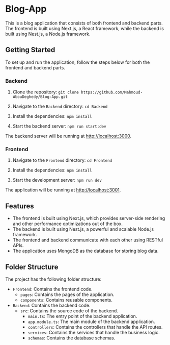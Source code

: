 # Blog-App

This is a blog application that consists of both frontend and backend parts. The frontend is built using Next.js, a React framework, while the backend is built using Nest.js, a Node.js framework.

## Getting Started

To set up and run the application, follow the steps below for both the frontend and backend parts.

### Backend

1. Clone the repository: `git clone https://github.com/Mahmoud-AbouDeghedy/Blog-App.git`

2. Navigate to the `Backend` directory: `cd Backend`

3. Install the dependencies: `npm install`

4. Start the backend server: `npm run start:dev`

The backend server will be running at [http://localhost:3000](http://localhost:3000).

### Frontend

1. Navigate to the `Frontend` directory: `cd Frontend`

2. Install the dependencies: `npm install`

3. Start the development server: `npm run dev`

The application will be running at [http://localhost:3001](http://localhost:3001).

## Features

- The frontend is built using Next.js, which provides server-side rendering and other performance optimizations out of the box.
- The backend is built using Nest.js, a powerful and scalable Node.js framework.
- The frontend and backend communicate with each other using RESTful APIs.
- The application uses MongoDB as the database for storing blog data.

## Folder Structure

The project has the following folder structure:

- `Frontend`: Contains the frontend code.
  - `pages`: Contains the pages of the application.
  - `components`: Contains reusable components.
- `Backend`: Contains the backend code.
  - `src`: Contains the source code of the backend.
    - `main.ts`: The entry point of the backend application.
    - `app.module.ts`: The main module of the backend application.
    - `controllers`: Contains the controllers that handle the API routes.
    - `services`: Contains the services that handle the business logic.
    - `schemas`: Contains the database schemas.
